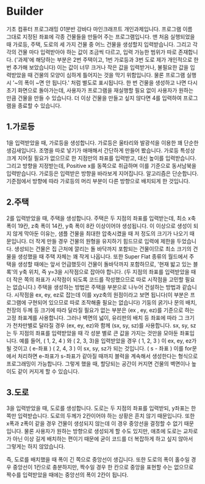 # Builder
기초 컴퓨터 프로그래밍 01분반 강바다 마인크래프트 개인과제입니다. 프로그램 이름 그대로 지정된 좌표에 각종 건물들을 만들어 주는 프로그램입니다. 맨 처음 실행되었을 때 가로등, 주택, 도로의 세 가지 건물 중 어느 건물을 생성할지 입력받습니다. 그리고 각각의 건물 마다 입력받아야 하는 값이 조금씩 다르고, 입력 가능한 범위가 따로 존재합니다. ('과제'에 해당하는 부분은 2번 주택이고, 1번 가로등과 3번 도로 제가 개인적으로 한 번 추가해 보았습니다) 이는 값이 너무 크거나 작은 값을 입력받거나, 불필요한 값을 입력받았을 때 건물의 모양이 심하게 틀어지는 것을 막기 위함입니다. 물론 프로그램 실행 시 '~의 폭이 ~면 안 됩니다.' 처럼 별도로 표시됩니다. 한 번 건물을 생성하고 나면 다시 초기 화면으로 돌아가는데, 사용자가 프로그램을 재실행할 필요 없이 사용자가 원하는 만큼 건물을 만들 수 있습니다. 더 이상 건물을 만들고 싶지 않다면 4를 입력하여 프로그램을 종료할 수 있습니다.


1.가로등
-------------
1을 입력받았을 때, 가로등을 생성합니다. 가로등은 울타리와 발광석을 이용한 꽤 단순한 생김새입니다. 조명을 따로 넣기가 애매해서 간단하게 만들어 봤습니다. 가로등 특성상 크게 지어질 필요가 없으므로 한 지점만의 좌표를 입력받고, 대신 높이를 입력받습니다. 그리고 방향을 지정받는데, Positive x를 동쪽으로 취급하며 이를 기준으로 동서남북을 입력받습니다. 가로등은 입력받은 방향을 바라보게 지어집니다. 알고리즘은 단순합니다. 기준점에서 방향에 따라 가로등의 머리 부분이 다른 방향으로 배치되게 한 것입니다.

2.주택
-------------
2를 입력받았을 때, 주택을 생성합니다. 주택은 두 지점의 좌표를 입력받는데, 최소 x축 폭이 19칸, z축 폭이 14칸, y축 폭이 8칸 이상이어야 생성됩니다. 이 이상으로 생성이 되지 않게 막아둔 이유는, 샘플 건물을 최대한 압축시켰을 때 저 정도의 크기가 나오기 때문입니다. 더 작게 만들 경우 건물의 원형을 유지하기 힘드므로 입력에 제한을 두었습니다. 생성되는 건물은 집 근처에 깔리는 돌 바닥까지 포함되는 건물이므로 최소 크기의 건물을 생성했을 때 주택 자체는 꽤 작게 나옵니다. 또한 Super Flat 종류의 월드에서 주택을 생성할 때에는 앞서 언급했듯이 건물이 돌바닥까지 포함하므로, '현재 밟고 있는 블록'의 y축 위치, 즉 y=3을 시작점으로 잡아야 합니다. (두 지점의 좌표를 입력받았을 때 더 작은 쪽의 좌표가 시작점이 되도록 코드를 작성했으므로 따로 시작점을 고민할 필요는 없습니다.) 주택을 생성하는 방법은 주택을 부분으로 나누어 건설하는 방법과 같습니다. 시작점을 ex, ey, ez로 잡는데 이를 xyz축의 원점이라고 보면 됩니다(이 부분은 프로그램에 구현되어 있으므로 따로 조작해줄 필요는 없습니다) 기둥의 굵기나 문의 배치, 천장의 두께 등 크기에 따라 달라질 필요가 없는 부분은 (ex , ey, ez)를 기준으로 하는 고정 좌표계를 사용합니다. 그러나 벽면의 넓이, 유리판의 배치 등 좌표에 따라 그 크기가 천차만별로 달라질 경우 (ex, ey, ez)와 함께 (sx, sy, sz)를 사용합니다. sx, sy, sz는 두 지점의 좌표를 입력받았을 때 각 성분 별로 큰 값을 가지는 것만을 모아둔 좌표입니다. 예를 들어, ( 1, 2, 4 ) 와 ( 2, 3, 3)을 입력받았을 경우 ( 1, 2, 3 ) 이 ex, ey, ez가 될 것이고 ( e-좌표 ) ( 2, 4, 3 ) 이 sx, sy, sz가 되는 것입니다. ( s - 좌표 ) 이를 for문에서 처리하면 e-좌표가 s-좌표가 같아질 때까지 블럭을 계속해서 생성한다는 형식으로 프로그래밍이 가능합니다. 그렇게 했을 때, 할당되는 공간이 커지면 건물의 벽면이나 높이도 같이 커지게 할 수 있습니다.

3.도로
-------------
3을 입력받았을 때, 도로를 생성합니다. 도로는 두 지점의 좌표를 입력받되, y좌표는 한 쪽만 입력받습니다. 도로의 두께가 2칸이어야 하는 상황은 흔치 않기 때문입니다. 또한 x폭과 z폭이 같을 경우 건물이 생성되지 않는데 이 경우 중앙선을 결정할 수 없기 때문입니다. 물론 사용자가 원하는 방향으로 생성되게 할 수도 있지만, 애초에 도로는 교차로가 아닌 이상 길게 배치하는 편이기 때문에 굳이 코드를 더 복잡하게 하고 싶지 않아서 그렇게는 하지 않았습니다.

즉, 도로를 배치했을 때 폭이 긴 쪽으로 중앙선이 생깁니다. 또한 도로의 폭이 홀수일 경우 중앙선이 1칸으로 충분하지만, 짝수일 경우 한 칸으로 중앙을 표현할 수는 없으므로 짝수를 입력받았을 때에는 중앙선의 폭이 2칸이 됩니다.
